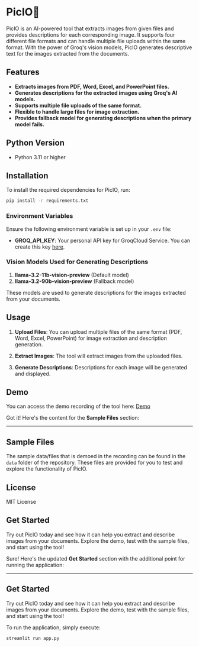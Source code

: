 # PicIO💫

PicIO is an AI-powered tool that extracts images from given files and provides descriptions for each corresponding image. It supports four different file formats and can handle multiple file uploads within the same format. With the power of Groq's vision models, PicIO generates descriptive text for the images extracted from the documents.

## Features

- **Extracts images from PDF, Word, Excel, and PowerPoint files.**
- **Generates descriptions for the extracted images using Groq's AI models.**
- **Supports multiple file uploads of the same format.**
- **Flexible to handle large files for image extraction.**
- **Provides fallback model for generating descriptions when the primary model fails.**

## Python Version

- Python 3.11 or higher

## Installation

To install the required dependencies for PicIO, run:

```bash
pip install -r requirements.txt
```

### Environment Variables

Ensure the following environment variable is set up in your `.env` file:

- **GROQ_API_KEY**: Your personal API key for GroqCloud Service. You can create this key [here](https://console.groq.com/keys).

### Vision Models Used for Generating Descriptions

1. **llama-3.2-11b-vision-preview** (Default model)
2. **llama-3.2-90b-vision-preview** (Fallback model)

These models are used to generate descriptions for the images extracted from your documents.

## Usage

1. **Upload Files**: You can upload multiple files of the same format (PDF, Word, Excel, PowerPoint) for image extraction and description generation.

2. **Extract Images**: The tool will extract images from the uploaded files.

3. **Generate Descriptions**: Descriptions for each image will be generated and displayed.

## Demo

You can access the demo recording of the tool here: [Demo](https://drive.google.com/file/d/1AAqiyUrGuKrmzfQ_YDrppSM1NmhCA0id/view?usp=drive_link)

Got it! Here's the content for the **Sample Files** section:

---

## Sample Files

The sample data/files that is demoed in the recording can be found in the `data` folder of the repository. These files are provided for you to test and explore the functionality of PicIO.


## License

MIT License


## Get Started

Try out PicIO today and see how it can help you extract and describe images from your documents. Explore the demo, test with the sample files, and start using the tool!

Sure! Here's the updated **Get Started** section with the additional point for running the application:

---

## Get Started

Try out PicIO today and see how it can help you extract and describe images from your documents. Explore the demo, test with the sample files, and start using the tool!

To run the application, simply execute:

```bash
streamlit run app.py
```